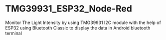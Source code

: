 # TMG39931_ESP32_Node-Red
Monitor The Light Intensity by using TMG39931 I2C module with the help of ESP32 using Bluetooth Classic to display the data in Android bluetooth terminal
